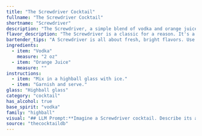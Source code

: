 ```yaml
---
title: "The Screwdriver Cocktail"
fullname: "The Screwdriver Cocktail"
shortname: "Screwdriver"
description: "The Screwdriver, a simple blend of vodka and orange juice, belongs to the Highball family, characterized by their tall, mixed-drink format.  Its origin is debated, but most agree it emerged in the mid-20th century, possibly among American oil workers in the Middle East. "
flavor_description: "The Screwdriver is a classic for a reason. It's a refreshing blend of crisp, clean vodka and bright, citrusy orange juice. The result is a smooth, easy-drinking cocktail with a light sweetness and a subtle tang. The vodka's neutrality allows the orange juice to shine, creating a vibrant and invigorating flavor profile that's perfect for any occasion. "
bartender_tips: "A Screwdriver is all about fresh, bright flavors. Use high-quality vodka and freshly squeezed orange juice. Chill both ingredients beforehand for a crisp, refreshing drink.  Don't over-shake, as this will dilute the flavors. Garnish with an orange slice or a twist. Remember, less is more! "
ingredients:
  - item: "Vodka"
    measure: "2 oz"
  - item: "Orange Juice"
    measure: ""
instructions:
  - item: "Mix in a highball glass with ice."
  - item: "Garnish and serve."
glass: "Highball glass"
category: "cocktail"
has_alcohol: true
base_spirit: "vodka"
family: "highball"
visual: "## LLM Prompt:**Imagine a Screwdriver cocktail. Describe its appearance in detail. Consider:*** **Color:** Is it a bright orange, a more muted shade, or perhaps slightly cloudy? * **Clarity:** Is it crystal clear, slightly hazy, or does it have any visible particles?* **Texture:** Is it smooth and silky, or does it have a noticeable pulp from the orange juice?* **Garnish:** Is there a simple orange slice, a wedge, or perhaps a more elaborate twist?* **Glass:** Is it served in a tall glass, a rocks glass, or something else entirely?* **Overall Impression:** Does it look refreshing and light, or perhaps more substantial?**Bonus:** Can you provide any additional details that would help a person visualize the drink? For example, how does the light play on the surface? Are there any bubbles or ice visible? "
source: "thecocktaildb"
---
```


